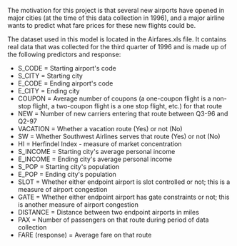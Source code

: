 The motivation for this project is that several new airports have opened in major cities (at the time of this data collection in 1996), and a major airline wants to predict what fare prices for these new flights could be. 

The dataset used in this model is located in the Airfares.xls file. It contains real data that was collected for the third quarter of 1996 and is made up of the following predictors and response:
- S_CODE = Starting airport's code
- S_CITY = Starting city
- E_CODE = Ending airport's code
- E_CITY = Ending city
- COUPON = Average number of coupons (a one-coupon flight is a non-stop flight, a two-coupon flight is a one stop flight, etc.) for that route
- NEW = Number of new carriers entering that route between Q3-96 and Q2-97
- VACATION = Whether a vacation route (Yes) or not (No)
- SW = Whether Southwest Airlines serves that route (Yes) or not (No)
- HI = Herfindel Index - measure of market concentration
- S_INCOME = Starting city's average personal income
- E_INCOME = Ending city's average personal income
- S_POP = Starting city's population
- E_POP = Ending city's population
- SLOT = Whether either endpoint airport is slot controlled or not; this is a measure of airport congestion
- GATE = Whether either endpoint airport has gate constraints or not; this is another measure of airport congestion
- DISTANCE = Distance between two endpoint airports in miles
- PAX = Number of passengers on that route during period of data collection
- FARE (response) = Average fare on that route
